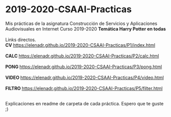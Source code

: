 # 2019-2020-CSAAI-Practicas
Mis prácticas de la asignatura Construcción de Servicios y Aplicaciones Audiovisuales en Internet
Curso 2019-2020
<b> Temática Harry Potter en todas</b>  
<br>
Links directos.
<br>
<b> CV </b>  https://elenadr.github.io/2019-2020-CSAAI-Practicas/P1/index.html
<br>
<br>
<b> CALC </b>  https://elenadr.github.io/2019-2020-CSAAI-Practicas/P2/calc.html
<br>
<br>
<b> PONG </b>  https://elenadr.github.io/2019-2020-CSAAI-Practicas/P3/pong.html
<br>
<br>
<b> VIDEO </b> https://elenadr.github.io/2019-2020-CSAAI-Practicas/P4/video.html
<br>
<br>
<b> FILTRO </b> https://elenadr.github.io/2019-2020-CSAAI-Practicas/P5/filter.html

<br>
Explicaciones en readme de carpeta de cada práctica. Espero que te guste ;)
